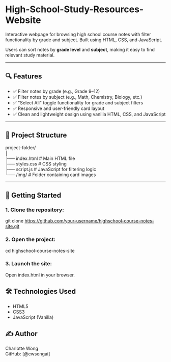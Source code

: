 # High-School-Study-Resources-Website
Interactive webpage for browsing high school course notes with filter functionality by grade and subject. Built using HTML, CSS, and JavaScript.

Users can sort notes by **grade level** and **subject**, making it easy to find relevant study material.

---

## 🔍 Features

- ✅ Filter notes by grade (e.g., Grade 9–12)
- ✅ Filter notes by subject (e.g., Math, Chemistry, Biology, etc.)
- ✅ "Select All" toggle functionality for grade and subject filters
- ✅ Responsive and user-friendly card layout
- ✅ Clean and lightweight design using vanilla HTML, CSS, and JavaScript

---

## 📁 Project Structure
project-folder/  
│  
├── index.html # Main HTML file  
├── styles.css # CSS styling  
├── script.js # JavaScript for filtering logic  
└── /img/ # Folder containing card images  

---

## 🚀 Getting Started

### 1. Clone the repository:
git clone https://github.com/your-username/highschool-course-notes-site.git

### 2. Open the project:
cd highschool-course-notes-site

### 3. Launch the site:
Open index.html in your browser.

## 🛠️ Technologies Used
- HTML5
- CSS3
- JavaScript (Vanilla)

## ✍️ Author
Charlotte Wong  
GitHub: [@cwsengai]





